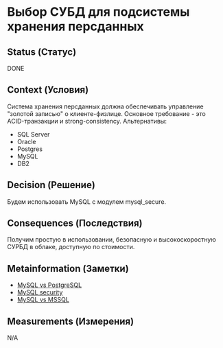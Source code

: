 # Выбор СУБД для подсистемы хранения персданных

## Status (Статус)
DONE

## Context (Условия)
Система хранения персданных должна обеспечивать управление "золотой записью" о клиенте-физлице. 
Основное требование - это ACID-транзакции и strong-consistency.
Альтернативы:
- SQL Server
- Oracle
- Postgres
- MySQL
- DB2

## Decision (Решение)
Будем использовать MySQL с модулем mysql_secure.

## Consequences (Последствия)
Получим простую в использовании, безопасную и высокоскоростную СУРБД в облаке, доступную по стоимости. 

## Metainformation (Заметки)
* [MySQL vs PostgreSQL](https://cloud.ru/ru/blog/mysql-vs-postgresql)
* [MySQL security](https://cloudinfrastructureservices.co.uk/mysql-security-best-practices-secure-mysql-installation/)
* [MySQL vs MSSQL](https://www.educba.com/mysql-vs-mssql/)

## Measurements (Измерения)
N/A
